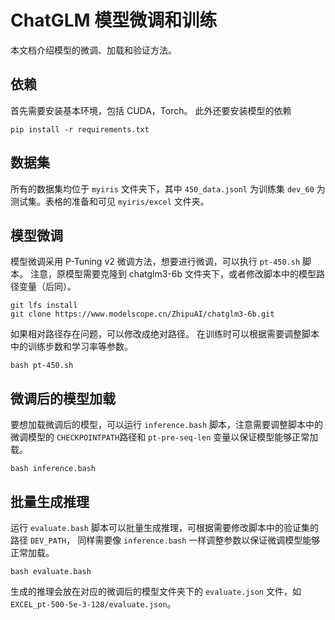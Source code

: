 # ChatGLM 模型微调和训练

本文档介绍模型的微调、加载和验证方法。

## 依赖

首先需要安装基本环境，包括 CUDA，Torch。
此外还要安装模型的依赖

```
pip install -r requirements.txt
```

## 数据集

所有的数据集均位于 `myiris` 文件夹下，其中 `450_data.jsonl` 为训练集 `dev_60` 为测试集。表格的准备和可见 `myiris/excel` 文件夹。

## 模型微调

模型微调采用 P-Tuning v2 微调方法，想要进行微调，可以执行 `pt-450.sh` 脚本。
注意，原模型需要克隆到 chatglm3-6b 文件夹下，或者修改脚本中的模型路径变量（后同）。
```
git lfs install
git clone https://www.modelscope.cn/ZhipuAI/chatglm3-6b.git
```
如果相对路径存在问题，可以修改成绝对路径。
在训练时可以根据需要调整脚本中的训练步数和学习率等参数。
```
bash pt-450.sh
```

## 微调后的模型加载

要想加载微调后的模型，可以运行 `inference.bash` 脚本，注意需要调整脚本中的微调模型的 `CHECKPOINTPATH`路径和 `pt-pre-seq-len` 变量以保证模型能够正常加载。
```
bash inference.bash
```

## 批量生成推理

运行 `evaluate.bash` 脚本可以批量生成推理，可根据需要修改脚本中的验证集的路径 `DEV_PATH`，
同样需要像 `inference.bash` 一样调整参数以保证微调模型能够正常加载。
```
bash evaluate.bash
```
生成的推理会放在对应的微调后的模型文件夹下的 `evaluate.json` 文件，如 `EXCEL_pt-500-5e-3-128/evaluate.json`。